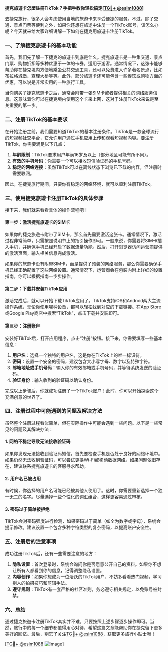 **捷克旅遊卡怎麽註冊TikTok？手把手教你轻松搞定[[TG💪+ @esim1088](https://t.me/s/esim1088)]**

去捷克旅行，很多人会考虑使用当地的旅游卡来享受便捷的服务。不过，除了交通、景点门票等便利之外，如果你还想在旅途中注册一个TikTok账号，该怎么办呢？今天就来给大家详细讲解一下如何在捷克用旅遊卡注册TikTok。

### 一、了解捷克旅遊卡的基本功能

首先，我们先了解一下捷克的旅遊卡到底是什么。捷克旅遊卡是一种集交通、景点门票、购物折扣等多种优惠于一体的卡券，适用于游客。通常情况下，这张卡能够帮助你在捷克境内方便地乘坐公共交通工具，还可以免费进入许多著名景点，比如布拉格城堡、查理大桥等等。此外，部分旅遊卡还可能包含一些餐饮或购物方面的优惠，可以说是非常实用的一种旅行工具。

当你购买了捷克旅遊卡之后，通常会附带一张SIM卡或者提供相关的网络服务信息。这意味着你可以在捷克境内使用这个卡来上网，这对于注册TikTok来说是至关重要的第一步。

### 二、注册TikTok的基本要求

在开始注册之前，我们需要知道TikTok的基本注册条件。TikTok是一款全球流行的短视频社交平台，它允许用户通过手机应用上传和观看短视频内容。要注册TikTok，你需要满足以下几点：

1. **年龄限制**：TikTok要求用户年满16岁及以上（部分地区可能有所不同）。
2. **有效的手机号码**：你需要一个可以接收短信验证码的手机号码。
3. **稳定的网络连接**：虽然TikTok可以在离线状态下浏览已下载的内容，但注册时需要联网。

因此，在捷克旅行期间，只要你有稳定的网络环境，就可以顺利注册TikTok。

### 三、使用捷克旅遊卡注册TikTok的具体步骤

接下来，我们就来看看具体的操作流程吧！

#### 第一步：激活捷克旅遊卡的SIM卡

如果你的捷克旅遊卡附带了SIM卡，那么首先需要激活这张卡。通常情况下，激活过程非常简单，只需按照说明书上的指引操作即可。一般来说，你需要将SIM卡插入手机，并确保手机已经开启了数据流量功能。然后，打开浏览器访问运营商提供的激活页面，输入相关信息完成激活。

如果你的旅遊卡没有附带SIM卡，而是提供了预装的网络服务，那么你需要确保手机已经正确配置了这些网络设置。通常情况下，运营商会在包装内附上详细的设置指南，你可以根据指南一步步操作。

#### 第二步：下载并安装TikTok应用

激活完成后，就可以开始下载TikTok应用了。TikTok支持iOS和Android两大主流操作系统，无论你使用哪种设备，都可以轻松找到对应的下载链接。在App Store或Google Play商店中搜索“TikTok”，点击下载并安装即可。

#### 第三步：注册账户

安装好TikTok后，打开应用程序，点击“注册”按钮。接下来，你需要填写一些基本信息：

1. **用户名**：选择一个独特的用户名，这是你在TikTok上的唯一标识符。
2. **密码**：设置一个安全的密码，建议包含大小写字母、数字以及特殊字符。
3. **邮箱地址或手机号码**：输入你的有效邮箱或手机号码，并等待系统发送的验证码。
4. **验证身份**：输入收到的验证码以确认身份。

完成以上步骤后，你就成功注册了一个TikTok账户！此时，你可以开始探索这个充满创意的世界了。

### 四、注册过程中可能遇到的问题及解决方法

虽然整个注册过程看似简单，但在实际操作中可能会遇到一些问题。以下是一些常见的问题及其解决办法：

#### 1. 网络不稳定导致无法接收验证码

如果你发现无法接收到验证码短信，首先要检查手机是否处于良好的网络环境中。如果仍然无法收到验证码，可以尝试更换Wi-Fi或移动数据网络。如果问题依旧存在，建议联系捷克旅遊卡的客服寻求帮助。

#### 2. 用户名已被占用

有时候，你选择的用户名可能已经被其他人使用了。这时，你需要重新选择一个独一无二的名字。尽量选择一些个性化的词汇组合，这样更容易通过审核。

#### 3. 密码过于简单被拒绝

TikTok会对密码强度进行检测，如果密码过于简单（如全为数字或字母），系统会提示修改。建议设置一个包含多种字符类型的复杂密码，以提高账户安全性。

### 五、注册后的注意事项

成功注册TikTok后，还有一些需要注意的地方：

1. **隐私设置**：首次登录时，系统会询问你是否愿意公开自己的资料。如果你不想让所有人都看到你的信息，记得调整隐私设置。
2. **内容创作**：如果你想成为一位活跃的TikTok用户，不妨多看看热门视频，学习别人的拍摄技巧和剪辑手法。
3. **遵守规则**：TikTok有一套严格的社区准则，务必遵守相关规定，以免账号被封禁。

### 六、总结

通过捷克旅遊卡注册TikTok其实并不难，只要按照上述步骤逐步操作即可。当然，旅行中的每一个细节都值得用心对待，希望这篇文章能帮助你在捷克留下更多美好的回忆。最后，别忘了关注[TG💪+ @esim1088](https://t.me/s/esim1088)，获取更多旅行小贴士哦！

[[TG💪+ @esim1088](https://t.me/s/esim1088) ![Image](https://i.postimg.cc/4NQfJmqS/Snipaste-2025-05-13-00-14-12.png)]